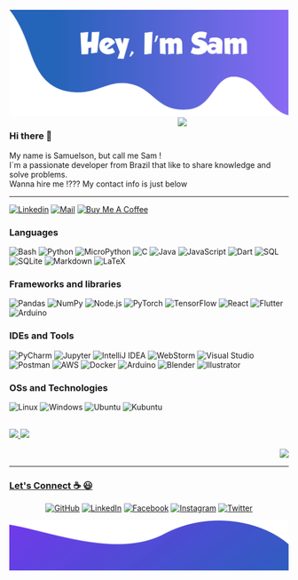 <!--
**SamuelsonEV/SamuelsonEV** is a ✨ _special_ ✨ repository because its `README.md` (this file) appears on your GitHub profile.

Here are some ideas to get you started:

- 🔭 I’m currently working on ...
- 🌱 I’m currently learning ...
- 👯 I’m looking to collaborate on ...
- 🤔 I’m looking for help with ...
- 💬 Ask me about ...
- 📫 How to reach me: ...
- 😄 Pronouns: ...
- ⚡ Fun fact: ...
-->


![alt text](./images/top.svg)  
<img align="right" src="https://github.com/rajput2107/rajput2107/blob/master/Assets/Developer.gif" width='200'/>   

### Hi there 👋  
  
<p align="left">  
My name is Samuelson, but call me Sam !<br> I`m a passionate developer from Brazil that like to share knowledge and solve problems. <br> Wanna hire me !??? My contact info is just below   <br>
</p>
  
  ---
   
[![Linkedin](https://img.shields.io/badge/-LinkedIn-blue?style=flat&logo=Linkedin&logoColor=white&link=https://www.linkedin.com/in/samuelson-esteves/)](https://www.linkedin.com/in/samuelson-esteves/)
[![Mail](https://img.shields.io/badge/-Mail-d03f33?style=flat&logo=gmail&logoColor=white&link=mailto:samuelsonsev@gmail.com)](mailto:samuelsonsev@gmail.com)
[![Buy Me A Coffee](https://img.shields.io/badge/-Buy%20Me%20A%20Coffee-db4c4c?style=flat&logo=buy-me-a-coffee&logoColor=ffffff&link=https://ko-fi.com/Q5Q37N7Y9)](https://ko-fi.com/Q5Q37N7Y9)

### Languages

![Bash](https://img.shields.io/badge/-Bash-000?&logo=gnubash&color=white)
![Python](https://img.shields.io/badge/-Python-000?&logo=Python&color=white)
![MicroPython](https://img.shields.io/badge/-MicroPython-000?&logo=micropython&logoColor=363535&color=white)
![C](https://img.shields.io/badge/-C-000?&logo=C&color=white)
![Java](https://img.shields.io/badge/-Java-000?&logo=Java&logoColor=007396&color=white)
![JavaScript](https://img.shields.io/badge/-JavaScript-000?&logo=JavaScript&color=white)
![Dart](https://img.shields.io/badge/-Dart-000?&logo=dart3366ff&color=white)
![SQL](https://img.shields.io/badge/-SQL-000?&logo=MySQL&color=white)
![SQLite](https://img.shields.io/badge/-SQLite-000?&logo=sqlite&logoColor=07405e&color=white)
![Markdown](https://img.shields.io/badge/-Markdown-000?&logo=markdown&logoColor=1f0322&color=white)
![LaTeX](https://img.shields.io/badge/-LaTeX-000?&logo=latex&logoColor=008080&color=white)

### Frameworks and libraries

![Pandas](https://img.shields.io/badge/-Pandas-000?&logo=pandas&logoColor=00008b&color=white)
![NumPy](https://img.shields.io/badge/-NumPy-000?&logo=numpy&logoColor=7f7fff&color=white)
![Node.js](https://img.shields.io/badge/-Node.js-000?&logo=node.js&color=white)
![PyTorch](https://img.shields.io/badge/-PyTorch-000?&logo=PyTorch&color=white)
![TensorFlow](https://img.shields.io/badge/-TensorFlow-000?&logo=TensorFlow&color=white)
![React](https://img.shields.io/badge/-React-000?&logo=React&color=white)
![Flutter](https://img.shields.io/badge/-Flutter-000?&logo=flutter&logoColor=00b0ff&color=white)
![Arduino](https://img.shields.io/badge/-Arduino-000?&logo=arduino&logoColor=00979D&color=white)

### IDEs and Tools
![PyCharm](https://img.shields.io/badge/-PyCharm-000?&logo=pycharm&logoColor=000000&color=white)
![Jupyter](https://img.shields.io/badge/-Jupyter-000?&logo=jupyter&logoColor=f37726&color=white)
![IntelliJ IDEA](https://img.shields.io/badge/-intellijidea-000?&logo=intellijidea&logoColor=000000&color=white)
![WebStorm](https://img.shields.io/badge/-WebStorm-000?&logo=webstorm&logoColor=000000&color=white)
![Visual Studio](https://img.shields.io/badge/-VisualStudio-000?&logo=visualstudio&logoColor=c17ad1&color=white)
![Postman](https://img.shields.io/badge/-Postman-000?&logo=postman&color=white)
![AWS](https://img.shields.io/badge/-AWS-000?&logo=Amazon-AWS&logoColor=F90&color=white)
![Docker](https://img.shields.io/badge/-Docker-000?&logo=Docker&color=white)
![Arduino](https://img.shields.io/badge/-Arduino-000?&logo=arduino&logoColor=00979D&color=white)
![Blender](https://img.shields.io/badge/-Blender-000?&logo=Blender&color=white)
![Illustrator](https://img.shields.io/badge/-Illustrator-000?&logo=adobeillustrator&logoColor=310000&color=white)

### OSs and Technologies
![Linux](https://img.shields.io/badge/-Linux-000?&logo=Linux&logoColor=000000&color=white)
![Windows](https://img.shields.io/badge/-Windows-000?&logo=windows&logoColor=01A6F0&color=white)
![Ubuntu](https://img.shields.io/badge/-Ubuntu-000?&logo=ubuntu&logoColor=dd4814&color=white)
![Kubuntu](https://img.shields.io/badge/-Kubuntu-000?&logo=kubuntu&logoColor=0077C4&color=white)

<div><br>
  <a href="https://www.linkedin.com/in/samuelson-esteves/">
  <img height="160em" src="https://github-readme-stats.vercel.app/api?username=samuelsonev&show_icons=true&theme=solarized-light&include_all_commits=true&count_private=true">
  <img height="160em" src="https://github-readme-stats.vercel.app/api/top-langs/?username=samuelsonev&layout=compact&langs_count=7&theme=solarized-light">
</div>  
<br>
<img align="right" src="https://estruyf-github.azurewebsites.net/api/VisitorHit?user=samuelsonev&repo=samuelsonev&countColorcountColor&style=flat">
<br>  
  
---  
  
### Let's Connect :coffee: :smiley:
<p align="center">
	<a href="https://github.com/samuelsonev"><img src="https://img.icons8.com/bubbles/50/000000/github.png" alt="GitHub"/></a>
	<a href="https://www.linkedin.com/in/samuelson-esteves/"><img src="https://img.icons8.com/bubbles/50/000000/linkedin.png" alt="LinkedIn"/></a>
	<a href="https://www.facebook.com/sam.samsssfae"><img src="https://img.icons8.com/bubbles/50/000000/facebook-new.png" alt="Facebook"/></a>
	<a href="https://www.instagram.com/samu_uelson/"><img src="https://img.icons8.com/bubbles/50/000000/instagram.png" alt="Instagram"/></a>
	<a href="https://twitter.com/sammm_samu"><img src="https://img.icons8.com/bubbles/50/000000/twitter.png" alt="Twitter"/></a>
</p>



![alt text](./images/bottom.svg)
